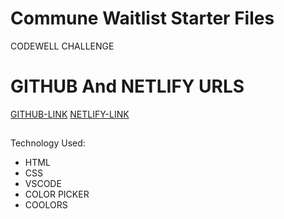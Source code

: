 # Commune Waitlist Starter Files

CODEWELL CHALLENGE

# GITHUB And NETLIFY URLS

[GITHUB-LINK](https://github.com/JohnCarlo952/Commune-Waitlist-Starter-Files)
[NETLIFY-LINK](https://symphonious-faun-0965ab.netlify.app/)

##

Technology Used:

- HTML
- CSS
- VSCODE
- COLOR PICKER
- COOLORS
